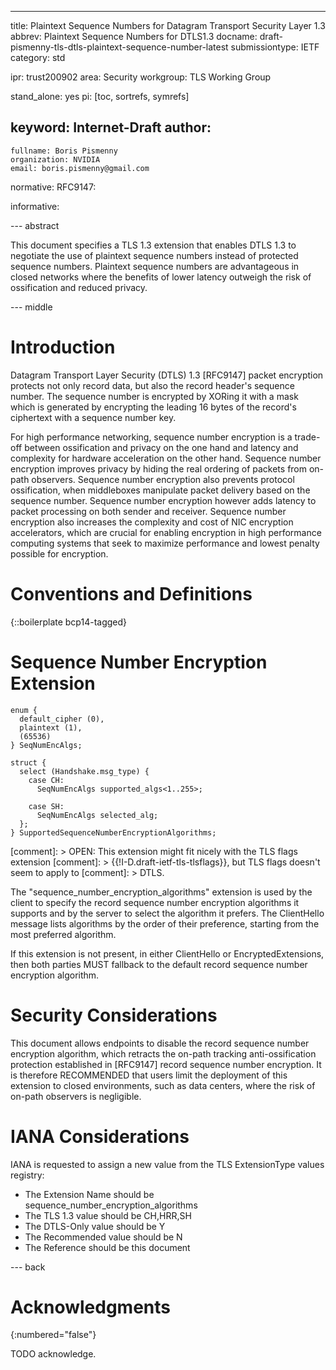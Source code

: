 ---
title: Plaintext Sequence Numbers for Datagram Transport Security Layer 1.3
abbrev: Plaintext Sequence Numbers for DTLS1.3
docname: draft-pismenny-tls-dtls-plaintext-sequence-number-latest
submissiontype: IETF
category: std

ipr: trust200902
area: Security
workgroup: TLS Working Group

stand_alone: yes
pi: [toc, sortrefs, symrefs]

keyword: Internet-Draft
author:
 -
    fullname: Boris Pismenny
    organization: NVIDIA
    email: boris.pismenny@gmail.com

normative:
  RFC9147:

informative:


--- abstract

This document specifies a TLS 1.3 extension that enables DTLS 1.3 to negotiate
the use of plaintext sequence numbers instead of protected sequence numbers.
Plaintext sequence numbers are advantageous in closed networks where the
benefits of lower latency outweigh the risk of ossification and reduced
privacy.

--- middle

# Introduction

Datagram Transport Layer Security (DTLS) 1.3 [RFC9147] packet encryption
protects not only record data, but also the record header's sequence number.
The sequence number is encrypted by XORing it with a mask which is generated by encrypting
the leading 16 bytes of the record's ciphertext with a sequence number key.

For high performance networking, sequence number encryption is a trade-off between
ossification and privacy on the one hand and latency and complexity for
hardware acceleration on the other hand. Sequence number encryption improves privacy by
hiding the real ordering of packets from on-path observers. Sequence number encryption also
prevents protocol ossification, when middleboxes manipulate packet delivery
based on the sequence number.  Sequence number encryption however adds latency to packet processing on
both sender and receiver. Sequence number encryption also increases the complexity and cost
of NIC encryption accelerators, which are crucial for enabling encryption in
high performance computing systems that seek to maximize performance and lowest
penalty possible for encryption.

# Conventions and Definitions

{::boilerplate bcp14-tagged}

# Sequence Number Encryption Extension

~~~~
enum {
  default_cipher (0),
  plaintext (1),
  (65536)
} SeqNumEncAlgs;

struct {
  select (Handshake.msg_type) {
    case CH:
      SeqNumEncAlgs supported_algs<1..255>;

    case SH:
      SeqNumEncAlgs selected_alg;
  };
} SupportedSequenceNumberEncryptionAlgorithms;
~~~~

[comment]: > OPEN: This extension might fit nicely with the TLS flags extension
[comment]: > {{!I-D.draft-ietf-tls-tlsflags}}, but TLS flags doesn't seem to apply to
[comment]: > DTLS.

The "sequence_number_encryption_algorithms" extension is used by the client
to specify the record sequence number encryption algorithms it supports
and by the server to select the algorithm it prefers. The ClientHello message
lists algorithms by the order of their preference, starting from the most
preferred algorithm.

If this extension is not present, in either ClientHello or
EncryptedExtensions, then both parties MUST fallback to the
default record sequence number encryption algorithm.

# Security Considerations

This document allows endpoints to disable the record sequence number encryption
algorithm, which retracts the on-path tracking anti-ossification protection
established in [RFC9147] record sequence number encryption. It is therefore
RECOMMENDED that users limit the deployment of this extension to closed
environments, such as data centers, where the risk of on-path observers is
negligible.

# IANA Considerations

IANA is requested to assign a new value from the TLS ExtensionType values registry:

* The Extension Name should be sequence_number_encryption_algorithms
* The TLS 1.3 value should be CH,HRR,SH
* The DTLS-Only value should be Y
* The Recommended value should be N
* The Reference should be this document

--- back

# Acknowledgments
{:numbered="false"}

TODO acknowledge.

